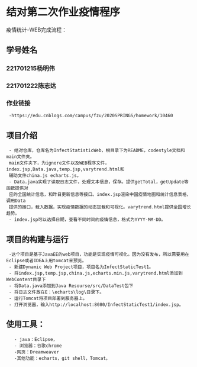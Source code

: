 # 结对第二次作业疫情程序
疫情统计-WEB完成流程：
## 学号姓名

### 221701215杨明伟

### 221701222陈志达

### 作业链接
     -https://edu.cnblogs.com/campus/fzu/2020SPRINGS/homework/10460

## 项目介绍
     - 结对仓库，仓库名为InfectStatisticWeb，根目录下为README，codestyle文档和main文件夹。
     main文件夹下，为ignore文件以及WEB程序文件，index.jsp,Data.java,temp.jsp,varytrend.html和
     辅助文件china.js echarts.js。
     - Data.java实现了读取日志文件，处理文本信息，保存。提供getTotal，getUpdate等函数提供对
     应的全国统计信息，和昨日更新信息等接口。index.jsp渲染中国疫情地图和统计信息表格，调用Data
     提供的接口，载入数据，实现疫情数据的动态加载和可视化。varytrend.html提供全国增长趋势。
     - index.jsp可以选择日期，查看不同时间的疫情信息，格式为YYYY-MM-DD。

## 项目的构建与运行
     -这个项目是基于JavaEE的web项目，功能是实现疫情可视化。因为没有发布，所以需要用在Eclipse或者IDEA上用tomcat来预览。
     - 新建Dynamic Web Project项目，项目名为InfectStaticTest1。
     - 将index.jsp,temp.jsp,china.js,echarts.min.js,varytrend.html添加到WebContent目录下
     - 将Data.java添加到Java Resourse/src/DataTest包下
     - 将日志文件放在E：\echarts\log\目录下。
     - 运行Tomcat将项目部署到服务器上。
     - 打开浏览器，输入http://localhost:8080/InfectStaticTest1/index.jsp。


## 使用工具：
       - java：Eclipse，
       - 浏览器：谷歌chrome
       -网页：Dreamweaver
       -其他功能：echarts，git shell，Tomcat。
